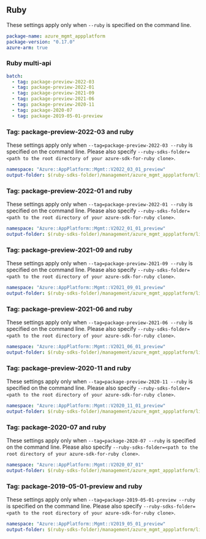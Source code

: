 ## Ruby

These settings apply only when `--ruby` is specified on the command line.

``` yaml
package-name: azure_mgmt_appplatform
package-version: "0.17.0"
azure-arm: true
```

### Ruby multi-api

``` yaml $(ruby) && $(multiapi)
batch:
  - tag: package-preview-2022-03
  - tag: package-preview-2022-01
  - tag: package-preview-2021-09
  - tag: package-preview-2021-06
  - tag: package-preview-2020-11
  - tag: package-2020-07
  - tag: package-2019-05-01-preview
```

### Tag: package-preview-2022-03 and ruby

These settings apply only when `--tag=package-preview-2022-03 --ruby` is specified on the command line.
Please also specify `--ruby-sdks-folder=<path to the root directory of your azure-sdk-for-ruby clone>`.

``` yaml $(tag) == 'package-preview-2022-03' && $(ruby)
namespace: "Azure::AppPlatform::Mgmt::V2022_03_01_preview"
output-folder: $(ruby-sdks-folder)/management/azure_mgmt_appplatform/lib
```

### Tag: package-preview-2022-01 and ruby

These settings apply only when `--tag=package-preview-2022-01 --ruby` is specified on the command line.
Please also specify `--ruby-sdks-folder=<path to the root directory of your azure-sdk-for-ruby clone>`.

``` yaml $(tag) == 'package-preview-2022-01' && $(ruby)
namespace: "Azure::AppPlatform::Mgmt::V2022_01_01_preview"
output-folder: $(ruby-sdks-folder)/management/azure_mgmt_appplatform/lib
```

### Tag: package-preview-2021-09 and ruby

These settings apply only when `--tag=package-preview-2021-09 --ruby` is specified on the command line.
Please also specify `--ruby-sdks-folder=<path to the root directory of your azure-sdk-for-ruby clone>`.

``` yaml $(tag) == 'package-preview-2021-09' && $(ruby)
namespace: "Azure::AppPlatform::Mgmt::V2021_09_01_preview"
output-folder: $(ruby-sdks-folder)/management/azure_mgmt_appplatform/lib
```

### Tag: package-preview-2021-06 and ruby

These settings apply only when `--tag=package-preview-2021-06 --ruby` is specified on the command line.
Please also specify `--ruby-sdks-folder=<path to the root directory of your azure-sdk-for-ruby clone>`.

``` yaml $(tag) == 'package-preview-2021-06' && $(ruby)
namespace: "Azure::AppPlatform::Mgmt::V2021_06_01_preview"
output-folder: $(ruby-sdks-folder)/management/azure_mgmt_appplatform/lib
```

### Tag: package-preview-2020-11 and ruby

These settings apply only when `--tag=package-preview-2020-11 --ruby` is specified on the command line.
Please also specify `--ruby-sdks-folder=<path to the root directory of your azure-sdk-for-ruby clone>`.

``` yaml $(tag) == 'package-preview-2020-11' && $(ruby)
namespace: "Azure::AppPlatform::Mgmt::V2020_11_01_preview"
output-folder: $(ruby-sdks-folder)/management/azure_mgmt_appplatform/lib
```

### Tag: package-2020-07 and ruby

These settings apply only when `--tag=package-2020-07 --ruby` is specified on the command line.
Please also specify `--ruby-sdks-folder=<path to the root directory of your azure-sdk-for-ruby clone>`.

``` yaml $(tag) == 'package-2020-07' && $(ruby)
namespace: "Azure::AppPlatform::Mgmt::V2020_07_01"
output-folder: $(ruby-sdks-folder)/management/azure_mgmt_appplatform/lib
```

### Tag: package-2019-05-01-preview and ruby

These settings apply only when `--tag=package-2019-05-01-preview --ruby` is specified on the command line.
Please also specify `--ruby-sdks-folder=<path to the root directory of your azure-sdk-for-ruby clone>`.

``` yaml $(tag) == 'package-2019-05-01-preview' && $(ruby)
namespace: "Azure::AppPlatform::Mgmt::V2019_05_01_preview"
output-folder: $(ruby-sdks-folder)/management/azure_mgmt_appplatform/lib
```
